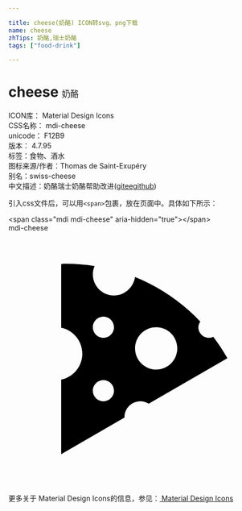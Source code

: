 ```yaml
---

title: cheese(奶酪) ICON转svg、png下载
name: cheese
zhTips: 奶酪,瑞士奶酪
tags: ["food-drink"]

---
```


# cheese  <small style="font-size: 60%;font-weight: 100">奶酪</small>


<div class="detail-page">
<p>
<span>
ICON库：
<span class="badge-secondary badge">Material Design Icons</span> 
</span>
<br/>
<span>
CSS名称：
<span class="badge-secondary badge">mdi-cheese</span> 
</span>
<br/>
<span>
unicode：
<span class="badge-secondary badge">F12B9</span> 
<copy-btn content='F12B9' btn-title=""></copy-btn>
<copy-btn :content='String.fromCodePoint(parseInt("F12B9", 16))' btn-title="复制U"></copy-btn>
</span>
<br/>
<span>
版本：
<span class="badge-secondary badge">4.7.95</span> 
</span><br/><span>标签：<span class="badge-light badge"><router-link to="/tags/food-drink.html">食物、酒水</router-link></span></span>
<br/>
<span>图标来源/作者：<span class="badge-light badge">Thomas de Saint-Exupéry</span></span> 
<br/>
<span>别名：<span class="badge-light badge">swiss-cheese</span></span><br/><span class="zh-detail">中文描述：<span class="badge-primary badge">奶酪</span><span class="badge-primary badge">瑞士奶酪</span><span class="help-link"><span>帮助改进</span>(<a href="https://gitee.com/liuwave/icon-helper/edit/master/json/material/cheese.json" target="_blank" rel="noopener noreferrer">gitee</a><a href="https://github.com/liuwave/icon-helper/edit/master/json/material/cheese.json" target="_blank" rel="noopener noreferrer">github</a></span>)</span><br/>
</p>
</div>
<div class="alert alert-dark">
  <i class="mdi mdi-cheese mdi-48px"></i>
  <i class="mdi mdi-cheese mdi-36px"></i>
  <i class="mdi mdi-cheese mdi-24px"></i>
  <i class="mdi mdi-cheese mdi-18px"></i>
</div>
<div>
  <p>引入css文件后，可以用<code>&lt;span&gt;</code>包裹，放在页面中。具体如下所示：    
  </p>
  <div class="alert alert-primary" style="font-size: 14px">
    &lt;span class="mdi mdi-cheese" aria-hidden="true"&gt;&lt;/span&gt;
    <copy-btn content='<span class="mdi mdi-cheese" aria-hidden="true"></span>'></copy-btn>
  </div>
  <div class="alert alert-secondary">
    <i class="mdi mdi-cheese"
    style="font-size: 24px"
    aria-hidden="true"></i> mdi-cheese
    <copy-btn content="mdi-cheese" btn-title="复制图标名称"></copy-btn>
  </div>
</div>
<div id="svg" class="svg-wrap">
<svg xmlns="http://www.w3.org/2000/svg" viewBox="0 0 24 24"><path d="M11 17.5C11 16.67 11.67 16 12.5 16C12.79 16 13.06 16.09 13.29 16.23L20.75 11.93C20.35 11.22 19.9 10.55 19.41 9.9C19.29 9.96 19.15 10 19 10C18.45 10 18 9.55 18 9C18 8.8 18.08 8.62 18.18 8.46C16.45 6.64 14.34 5.2 12 4.25C11.85 5.24 11 6 10 6C8.9 6 8 5.11 8 4C8 3.72 8.06 3.45 8.16 3.21C7.3 3.08 6.41 3 5.5 3C5.33 3 5.17 3 5 3.03V9.05C6.14 9.28 7 10.29 7 11.5S6.14 13.72 5 13.95V21L11 17.54C11 17.53 11 17.5 11 17.5M14 9C15.11 9 16 9.9 16 11S15.11 13 14 13 12 12.11 12 11 12.9 9 14 9M9 16C8.45 16 8 15.55 8 15S8.45 14 9 14 10 14.45 10 15 9.55 16 9 16M9 10C8.45 10 8 9.55 8 9S8.45 8 9 8 10 8.45 10 9 9.55 10 9 10Z" /></svg>
</div>
<detail full-name='mdi-cheese'></detail>
    
<div><p>更多关于 Material Design Icons的信息，参见：<a target="_blank" href="https://iconhelper.cn/material.html"> Material Design Icons</a>
</p></div>
